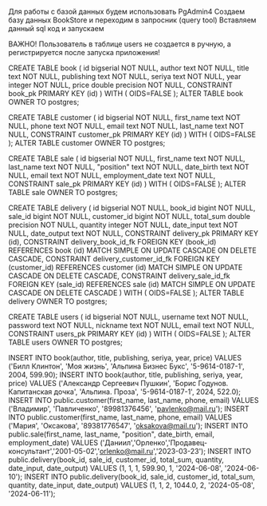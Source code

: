 Для работы с базой данных будем использовать PgAdmin4
Создаем базу данных BookStore и переходим в запросник (query tool)
Вставляем данный sql код и запускаем

ВАЖНО! Пользователь в таблице users не создается в ручную, а регистрируется после запуска приложения!

CREATE TABLE book
(
id bigserial NOT NULL,
author text NOT NULL,
title text NOT NULL,
publishing text NOT NULL,
seriya text NOT NULL,
year integer NOT NULL,
price double precision NOT NULL,
CONSTRAINT book_pk PRIMARY KEY (id)
)
WITH (
OIDS=FALSE
);
ALTER TABLE book
OWNER TO postgres;

CREATE TABLE customer
(
id bigserial NOT NULL,
first_name text NOT NULL,
phone text NOT NULL,
email text NOT NULL,
last_name text NOT NULL,
CONSTRAINT customer_pk PRIMARY KEY (id)
)
WITH (
OIDS=FALSE
);
ALTER TABLE customer
OWNER TO postgres;

CREATE TABLE sale
(
id bigserial NOT NULL,
first_name text NOT NULL,
last_name text NOT NULL,
"position" text NOT NULL,
date_birth text NOT NULL,
email text NOT NULL,
employment_date text NOT NULL,
CONSTRAINT sale_pk PRIMARY KEY (id)
)
WITH (
OIDS=FALSE
);
ALTER TABLE sale
OWNER TO postgres;

CREATE TABLE delivery
(
id bigserial NOT NULL,
book_id bigint NOT NULL,
sale_id bigint NOT NULL,
customer_id bigint NOT NULL,
total_sum double precision NOT NULL,
quantity integer NOT NULL,
date_input text NOT NULL,
date_output text NOT NULL,
CONSTRAINT delivery_pk PRIMARY KEY (id),
CONSTRAINT delivery_book_id_fk FOREIGN KEY (book_id)
REFERENCES book (id) MATCH SIMPLE
ON UPDATE CASCADE ON DELETE CASCADE,
CONSTRAINT delivery_customer_id_fk FOREIGN KEY (customer_id)
REFERENCES customer (id) MATCH SIMPLE
ON UPDATE CASCADE ON DELETE CASCADE,
CONSTRAINT delivery_sale_id_fk FOREIGN KEY (sale_id)
REFERENCES sale (id) MATCH SIMPLE
ON UPDATE CASCADE ON DELETE CASCADE
)
WITH (
OIDS=FALSE
);
ALTER TABLE delivery
OWNER TO postgres;

CREATE TABLE users
(
id bigserial NOT NULL,
username text NOT NULL,
password text NOT NULL,
nickname text NOT NULL,
email text NOT NULL,
CONSTRAINT users_pk PRIMARY KEY (id)
)
WITH (
OIDS=FALSE
);
ALTER TABLE users
OWNER TO postgres;

INSERT INTO book(author, title, publishing, seriya, year, price)
VALUES ('Билл Клинтон', 'Моя жизнь', 'Альпина Бизнес Букс', '5-9614-0187-1', 2004, 599.90);
INSERT INTO book(author, title, publishing, seriya, year, price)
VALUES ('Александр Сергеевич Пушкин', 'Борис Годунов. Капитанская дочка', 'Альпина. Проза', '5-9614-0187-1', 2024, 522.0);
INSERT INTO public.customer(first_name, last_name, phone, email)
VALUES ('Владимир', 'Павличенко', '89981376456', 'pavlenko@mail.ru');
INSERT INTO public.customer(first_name, last_name, phone, email)
VALUES ('Мария', 'Оксакова', '89381776547', 'oksakova@mail.ru');
INSERT INTO public.sale(first_name, last_name, "position", date_birth, email, employment_date)
VALUES ('Даниил','Орленко','Продавец-консультант','2001-05-02','orlenko@mail.ru','2023-03-23');
INSERT INTO public.delivery(book_id, sale_id, customer_id, total_sum, quantity, date_input, date_output)
VALUES (1, 1, 1, 599.90, 1, '2024-06-08', '2024-06-10');
INSERT INTO public.delivery(book_id, sale_id, customer_id, total_sum, quantity, date_input, date_output)
VALUES (1, 1, 2, 1044.0, 2, '2024-05-08', '2024-06-11');
